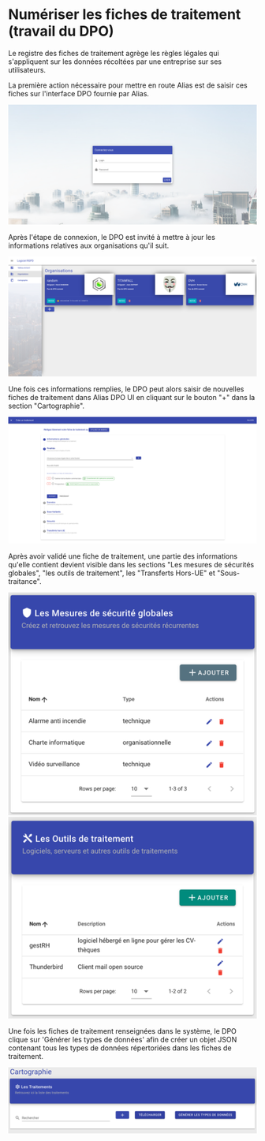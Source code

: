 # Numériser les fiches de traitement (travail du DPO)

Le registre des fiches de traitement agrège les règles légales qui s'appliquent sur les données récoltées par une entreprise sur ses utilisateurs.

La première action nécessaire pour mettre en route Alias est de saisir ces fiches sur l'interface DPO fournie par Alias. 

![Login](./assets/images/login-page.png)

Après l'étape de connexion, le DPO est invité à mettre à jour les informations relatives aux organisations qu'il suit.

![Organization](./assets/images/organizations-page.png)

Une fois ces informations remplies, le DPO peut alors saisir de nouvelles fiches de traitement dans Alias DPO UI en cliquant sur le bouton "+" dans la section "Cartographie".

![Processing record Alias](./assets/images/processing-record-alias.png)

Après avoir validé une fiche de traitement, une partie des informations qu'elle contient devient visible dans les sections "Les mesures de sécurités globales", "les outils de traitement", les "Transferts Hors-UE" et "Sous-traitance".

![Security](./assets/images/security.png)
![Data Processings](./assets/images/data-processings.png)

Une fois les fiches de traitement renseignées dans le système, le DPO clique sur 'Générer les types de données' afin de créer un objet JSON contenant tous les types de données répertoriées dans les fiches de traitement.

![Data Processings](./assets/images/generate-data-types.png)
